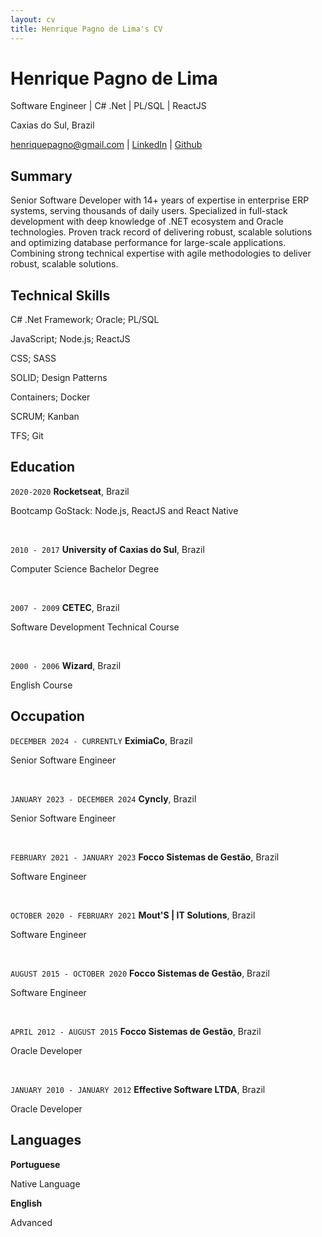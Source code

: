 ```yaml
---
layout: cv
title: Henrique Pagno de Lima's CV
---
```

# Henrique Pagno de Lima
Software Engineer | C# .Net | PL/SQL | ReactJS

Caxias do Sul, Brazil

<div id="webaddress">
<a href="mailto:henriquepagno@gmail.com">henriquepagno@gmail.com</a>
| <a href="https://linkedin.com/in/henrique-pagno-de-lima/?locale=en_US">LinkedIn</a>
| <a href="https://github.com/henriquepagno/">Github</a>
</div>

## Summary

Senior Software Developer with 14+ years of expertise in enterprise ERP systems, serving thousands of daily users. Specialized in full-stack development with deep knowledge of .NET ecosystem and Oracle technologies. Proven track record of delivering robust, scalable solutions and optimizing database performance for large-scale applications. Combining strong technical expertise with agile methodologies to deliver robust, scalable solutions.


## Technical Skills

C# .Net Framework; Oracle; PL/SQL

JavaScript; Node.js; ReactJS

CSS; SASS

SOLID; Design Patterns

Containers; Docker

SCRUM; Kanban

TFS; Git


## Education

`2020-2020`
__Rocketseat__, Brazil

Bootcamp GoStack: Node.js, ReactJS and React Native

<br/>

`2010 - 2017`
__University of Caxias do Sul__, Brazil

Computer Science Bachelor Degree

<br/>

`2007 - 2009`
__CETEC__, Brazil

Software Development Technical Course

<br/>

`2000 - 2006`
__Wizard__, Brazil

English Course


## Occupation

`DECEMBER 2024 - CURRENTLY`
__EximiaCo__, Brazil

Senior Software Engineer

<br/>

`JANUARY 2023 - DECEMBER 2024`
__Cyncly__, Brazil

Senior Software Engineer

<br/>

`FEBRUARY 2021 - JANUARY 2023`
__Focco Sistemas de Gestão__, Brazil

Software Engineer

<br/>

`OCTOBER 2020 - FEBRUARY 2021`
__Mout'S | IT Solutions__, Brazil

Software Engineer

<br/>

`AUGUST 2015 - OCTOBER 2020`
__Focco Sistemas de Gestão__, Brazil

Software Engineer

<br/>

`APRIL 2012 - AUGUST 2015`
__Focco Sistemas de Gestão__, Brazil

Oracle Developer

<br/>

`JANUARY 2010 - JANUARY 2012`
__Effective Software LTDA__, Brazil

Oracle Developer


## Languages

__Portuguese__

Native Language

__English__

Advanced


<!-- ### Footer

Last updated: Jan 2025 -->


